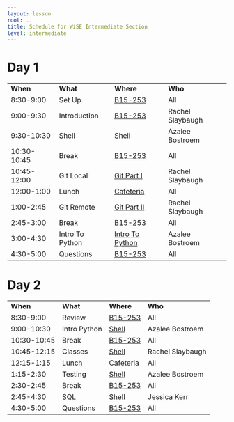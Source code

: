 ```yaml
---
layout: lesson
root: ..
title: Schedule for WiSE Intermediate Section
level: intermediate
---
```



# Day 1 


<table class="table table-striped"> 
<tr>
    <td> <b>When</b>           </td>
    <td> <b>What</b>           </td>
    <td> <b>Where</b>          </td>
    <td> <b>Who</b> </td>
</tr>
<tr>
    <td> 8:30-9:00             </td>
    <td> Set Up                </td>
    <td> <a href="{{ site.github.url }}/intermediate_room.html">B15-253</a>               </td>
    <td> All                   </td>
</tr>
<tr>
    <td> 9:00-9:30             </td>
    <td> Introduction          </td>
    <td> <a href="{{ site.github.url }}/intermediate_room.html">B15-253</a>               </td>
    <td> Rachel Slaybaugh      </td>
</tr>
<tr>
    <td> 9:30-10:30            </td>
    <td> Shell                 </td>
    <td> <a href="{{ site.github.url }}/intermediate/shell/tutorial.html">Shell</a> </td>
    <td> Azalee Bostroem       </td>
</tr>
<tr>
    <td> 10:30-10:45           </td>
    <td> Break                 </td>
    <td> <a href="{{ site.github.url }}/intermediate_room.html">B15-253</a>               </td>
    <td> All                   </td>
</tr>
<tr>
    <td> 10:45-12:00           </td>
    <td> Git Local             </td>
    <td> <a href="{{ site.github.url }}/intermediate/git/local.html">Git Part I</a> </td>
    <td> Rachel Slaybaugh      </td>
</tr>
<tr>
    <td> 12:00-1:00            </td>
    <td> Lunch                 </td>
    <td> <a href="{{ site.github.url }}/cafeteria.html">Cafeteria</a>               </td>
    <td> All </td>
</tr>
<tr>
    <td> 1:00-2:45             </td>
    <td> Git Remote            </td>
    <td> <a href="{{ site.github.url }}/intermediate/git/Remote.html">Git Part II</a> </td>
    <td> Rachel Slaybaugh </td>
</tr>
<tr>
    <td> 2:45-3:00             </td>
    <td> Break                 </td>
    <td> <a href="{{ site.github.url }}/intermediate_room.html">B15-253</a>               </td>
    <td> All </td>
</tr>
<tr>
    <td> 3:00-4:30             </td>
    <td> Intro To Python            </td>
    <td> <a href="{{ site.github.url }}/intermediate/python/Intro.html">Intro To Python</a> </td>
    <td> Azalee Bostroem       </td>
</tr>
<tr>
    <td> 4:30-5:00             </td>
    <td> Questions             </td>
    <td> <a href="{{ site.github.url }}/intermediate_room.html">B15-253</a>                </td>
    <td> All </td>
</tr>
</table>


# Day 2 


<table class="table table-striped">
<tr>
    <td> <b>When</b>       </td>
    <td> <b>What</b>            </td>
    <td> <b>Where</b>          </td>
    <td> <b>Who</b> </td>
</tr>
<tr>
    <td> 8:30-9:00      </td>
    <td> Review              </td>
    <td>  <a href="{{ site.github.url }}/intermediate_room.html">B15-253</a>     </td>
    <td> All             </td>
</tr>
<tr>
    <td> 9:00-10:30     </td>
    <td> Intro Python        </td>
    <td> <a href="{{ site.github.url }}/intermediate/python/intro.html">Shell</a> </td>
    <td> Azalee Bostroem </td>
</tr>
<tr>
    <td> 10:30-10:45    </td>
    <td> Break               </td>
    <td> <a href="{{ site.github.url }}/intermediate_room.html">B15-253</a>      </td>
    <td> All             </td>
</tr>
<tr>
    <td> 10:45-12:15    </td>
    <td> Classes             </td>
    <td> <a href="{{ site.github.url }}/intermediate/python/classes.html">Shell</a> </td>
    <td> Rachel Slaybaugh </td>
</tr>
<tr>
    <td> 12:15-1:15     </td>
    <td> Lunch               </td>
    <td> Cafeteria </td>
    <td> All </td>
</tr>
<tr>
    <td> 1:15-2:30      </td>
    <td> Testing             </td>
    <td> <a href="{{ site.github.url }}/intermediate/python/testing.html">Shell</a> </td>
    <td> Azalee Bostroem </td>
</tr>
<tr>
    <td> 2:30-2:45      </td>
    <td> Break               </td>
    <td> <a href="{{ site.github.url }}/intermediate_room.html">B15-253</a>      </td>
    <td> All </td>
</tr>
<tr>
    <td> 2:45-4:30      </td>
    <td> SQL                 </td>
    <td> <a href="{{ site.github.url }}/intermediate/sql.html">Shell</a> </td>
    <td> Jessica Kerr </td>
</tr>
<tr>
    <td> 4:30-5:00      </td>
    <td> Questions           </td>
    <td> <a href="{{ site.github.url }}/intermediate_room.html">B15-253</a>      </td>
    <td> All </td>
</tr>
</table>
